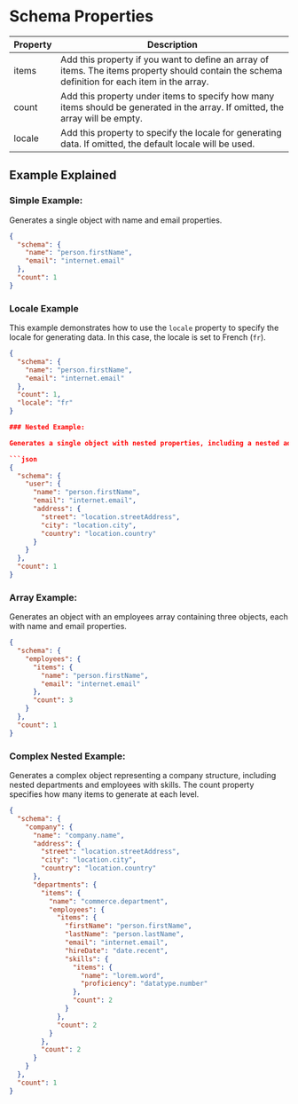 # Schema Properties

| Property | Description                                                                                                                                    |
| -------- | ---------------------------------------------------------------------------------------------------------------------------------------------- |
| items    | Add this property if you want to define an array of items. The items property should contain the schema definition for each item in the array. |
| count    | Add this property under items to specify how many items should be generated in the array. If omitted, the array will be empty.                 |
| locale   | Add this property to specify the locale for generating data. If omitted, the default locale will be used.                                      |

## Example Explained

### Simple Example:

Generates a single object with name and email properties.

```json
{
  "schema": {
    "name": "person.firstName",
    "email": "internet.email"
  },
  "count": 1
}
```

### Locale Example

This example demonstrates how to use the `locale` property to specify the locale for generating data. In this case, the locale is set to French (`fr`).

````json
{
  "schema": {
    "name": "person.firstName",
    "email": "internet.email"
  },
  "count": 1,
  "locale": "fr"
}

### Nested Example:

Generates a single object with nested properties, including a nested address object.

```json
{
  "schema": {
    "user": {
      "name": "person.firstName",
      "email": "internet.email",
      "address": {
        "street": "location.streetAddress",
        "city": "location.city",
        "country": "location.country"
      }
    }
  },
  "count": 1
}
````

### Array Example:

Generates an object with an employees array containing three objects, each with name and email properties.

```json
{
  "schema": {
    "employees": {
      "items": {
        "name": "person.firstName",
        "email": "internet.email"
      },
      "count": 3
    }
  },
  "count": 1
}
```

### Complex Nested Example:

Generates a complex object representing a company structure, including nested departments and employees with skills. The count property specifies how many items to generate at each level.

```json
{
  "schema": {
    "company": {
      "name": "company.name",
      "address": {
        "street": "location.streetAddress",
        "city": "location.city",
        "country": "location.country"
      },
      "departments": {
        "items": {
          "name": "commerce.department",
          "employees": {
            "items": {
              "firstName": "person.firstName",
              "lastName": "person.lastName",
              "email": "internet.email",
              "hireDate": "date.recent",
              "skills": {
                "items": {
                  "name": "lorem.word",
                  "proficiency": "datatype.number"
                },
                "count": 2
              }
            },
            "count": 2
          }
        },
        "count": 2
      }
    }
  },
  "count": 1
}
```
